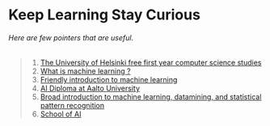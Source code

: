 # Keep Learning Stay Curious

###### Here are few pointers that are useful.

> 1. [The University of Helsinki free first year computer science studies](https://www.helsinki.fi/en/news/data-science-news/study-computer-science-actively-for-a-year-gain-admission)
> 2. [What is machine learning ?](https://www.youtube.com/watch?v=KNMy7NCQDgk)
> 3. [Friendly introduction to machine learning](https://www.youtube.com/watch?v=IpGxLWOIZy4)
> 4. [AI Diploma at Aalto University](https://www.aaltopro.fi/en/programs/diploma-in-artificial-intelligence)
> 5. [Broad introduction to machine learning, datamining, and statistical pattern recognition](https://www.coursera.org/learn/machine-learning)
> 6. [School of AI](https://eu.udacity.com/school-of-ai)

